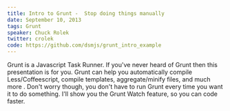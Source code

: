 ```yaml
---
title: Intro to Grunt -  Stop doing things manually
date: September 10, 2013
tags: Grunt
speaker: Chuck Rolek
twitter: crolek
code: https://github.com/dsmjs/grunt_intro_example
---
```




Grunt is a Javascript Task Runner. If you've never heard of Grunt then this presentation is for you. Grunt can help you automatically compile Less/Coffeescript, compile templates, aggregate/minify files, and much more . Don't worry though, you don't have to run Grunt every time you want it to do something. I'll show you the Grunt Watch feature, so you can code faster.
